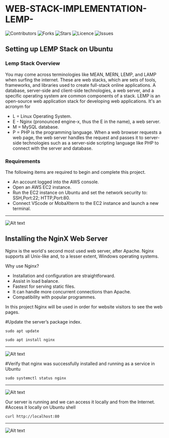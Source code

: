 # WEB-STACK-IMPLEMENTATION-LEMP-
</a>

![Contributors](https://img.shields.io/github/contributors/Gozinne/WEB-STACK-IMPLEMENTATION-LEMP-?style=plastic)
![Forks](https://img.shields.io/github/forks/Gozinne/WEB-STACK-IMPLEMENTATION-LEMP-)
![Stars](https://img.shields.io/github/stars/Gozinne/WEB-STACK-IMPLEMENTATION-LEMP-)
![Licence](https://img.shields.io/github/license/Gzinne/WEB-STACK-IMPLEMENTATION-LEMP-)
![Issues](https://img.shields.io/github/issues/Gozinne/WEB-STACK-IMPLEMENTATION-LEMP-)

## Setting up LEMP Stack on Ubuntu

### Lemp Stack Overview

You may come across terminologies like MEAN, MERN, LEMP, and LAMP when surfing the internet. 
These are web stacks, which are sets of tools, frameworks, and libraries used to create full-stack online applications. 
A database, server-side and client-side technologies, a web server, and a specific operating system are common components of a stack.
LEMP is an open-source web application stack for developing web applications. It's an acronym for 
* L = Linux Operating System.
* E - Nginx (pronounced engine-x, thus the E in the name), a web server.
* M = MySQL database.
* P = PHP is the programming language.
When a web browser requests a web page, the web server handles the request and passes it to server-side technologies such as a server-side scripting language like PHP to connect with the server and database.

### Requirements

The following items are required to begin and complete this project.
* An account logged into the AWS console.
* Open an AWS EC2 instance.
* Run the EC2 instance on Ubuntu and set the network security to: SSH,Port:22; HTTP,Port:80.
* Connect VScode or MobaXterm to the EC2 instance and launch a new terminal.

***
<img
  src="https://user-images.githubusercontent.com/80969889/203666926-8e0ea8f1-174d-495e-9d6f-97559d85ec52.png"
  alt="Alt text"
  title="Optional title"
  style="display: inline-block; margin: 0 auto; max-width: 300px">
  
## Installing the NginX Web Server 
  
Nginx is the world's second most used web server, after Apache. Nginx supports all Unix-like and, to a lesser extent, Windows operating systems.

Why use Nginx?
* Installation and configuration are straightforward.
* Assist in load balance.
* Fastest for serving static files.
* It can handle more concurrent connections than Apache.
* Compatibility with popular programmes.


In this project Nginx will be used in order for website visitors to see the web pages.

#Update the server’s package index. 
```
sudo apt update
```
```
sudo apt install nginx
```

***
<img
  src="https://user-images.githubusercontent.com/80969889/204907347-1c79ae05-8e7f-4d40-bfc5-33fe184ddc36.png"
  alt="Alt text"
  title="Optional title"
  style="display: inline-block; margin: 0 auto; max-width: 300px">
  
#Verify that nginx was successfully installed and running as a service in Ubuntu
```
sudo systemctl status nginx
```

***
<img
  src="https://user-images.githubusercontent.com/80969889/204907894-1364b955-d2f3-4795-9ee0-9a34f8683e75.png"
  alt="Alt text"
  title="Optional title"
  style="display: inline-block; margin: 0 auto; max-width: 300px">

Our server is running and we can access it locally and from the Internet.
#Access it locally on Ubuntu shell
```
curl http://localhost:80
```

***
<img
  src="https://user-images.githubusercontent.com/80969889/204908430-3e7ff079-df70-418b-97bc-7e1b8f103130.png"
  alt="Alt text"
  title="Optional title"
  style="display: inline-block; margin: 0 auto; max-width: 300px">







































































